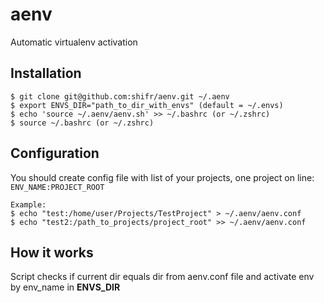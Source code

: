 # aenv
Automatic virtualenv activation

## Installation

    $ git clone git@github.com:shifr/aenv.git ~/.aenv
    $ export ENVS_DIR="path_to_dir_with_envs" (default = ~/.envs)
    $ echo 'source ~/.aenv/aenv.sh' >> ~/.bashrc (or ~/.zshrc)
    $ source ~/.bashrc (or ~/.zshrc)

## Configuration
  You should create config file with list of your projects, one project on line:
    ```ENV_NAME:PROJECT_ROOT```
    
    Example:
    $ echo "test:/home/user/Projects/TestProject" > ~/.aenv/aenv.conf
    $ echo "test2:/path_to_projects/project_root" >> ~/.aenv/aenv.conf

## How it works
  
  Script checks if current dir equals dir from aenv.conf file and activate env by env_name in **ENVS_DIR**
